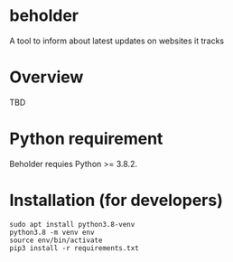 # beholder
A tool to inform about latest updates on websites it tracks

# Overview
TBD

# Python requirement
Beholder requies Python >= 3.8.2.

# Installation (for developers)

    sudo apt install python3.8-venv
    python3.8 -m venv env
    source env/bin/activate
    pip3 install -r requirements.txt

